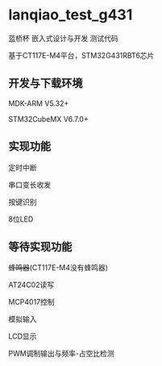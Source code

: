 # lanqiao_test_g431

蓝桥杯 嵌入式设计与开发 测试代码

基于CT117E-M4平台，STM32G431RBT6芯片

## 开发与下载环境

MDK-ARM V5.32+

STM32CubeMX V6.7.0+

## 实现功能

定时中断

串口变长收发

按键识别

8位LED

## 等待实现功能

~~蜂鸣器~~(CT117E-M4没有蜂鸣器)

AT24C02读写

MCP4017控制

模拟输入

LCD显示

PWM调制输出与频率-占空比检测
